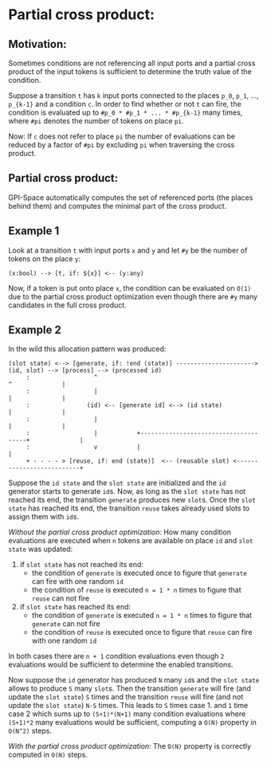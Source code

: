 Partial cross product:
======================

## Motivation:

Sometimes conditions are not referencing all input ports and a partial cross product of the input tokens is sufficient to determine the truth value of the condition.

Suppose a transition `t` has `k` input ports connected to the places `p_0`, `p_1`, ..., `p_{k-1}` and a condition `c`. In order to find whether or not `t` can fire, the condition is evaluated up to `#p_0 * #p_1 * ... * #p_{k-1}` many times, where `#pi` denotes the number of tokens on place `pi`.

Now: If `c` does not refer to place `pi` the number of evaluations can be reduced by a factor of `#pi` by excluding `pi` when traversing the cross product.

## Partial cross product:

GPI-Space automatically computes the set of referenced ports (the places behind them) and computes the minimal part of the cross product.

## Example 1

Look at a transition `t` with input ports `x` and `y` and let `#y` be the number of tokens on the place `y`:

```
(x:bool) --> [t, if: ${x}] <-- (y:any)
```

Now, if a token is put onto place `x`, the condition can be evaluated on `O(1)` due to the partial cross product optimization even though there are `#y` many candidates in the full cross product.

## Example 2

In the wild this allocation pattern was produced:
```
(slot state) <--> [generate, if: !end (state)] ----------------------> (id, slot) --> [process] --> (processed id)
     :                  ^                                                  ^              |
     :                  |                                                  |              |
     :                (id) <-- [generate id] <--> (id state)               |              |
     :                  |                                                  |              |
     :                  |           +--------------------------------------+              |
     :                  v           |                                                     |
     + - - - - > [reuse, if: end (state)]  <-- (reusable slot) <--------------------------+
```
Suppose the `id state` and the `slot state` are initialized and the `id` generator starts to generate `id`s. Now, as long as the `slot state` has not reached its end, the transition `generate` produces new `slot`s. Once the `slot state` has reached its end, the transition `reuse` takes already used slots to assign them with `id`s.

_Without the partial cross product optimization_: How many condition evaluations are executed when `n` tokens are available on place `id` and `slot state` was updated:
1. if `slot state` has not reached its end:
   * the condition of `generate` is executed once to figure that `generate` can fire with one random `id`
   * the condition of `reuse` is executed `n = 1 * n` times to figure that `reuse` can not fire
2. if `slot state` has reached its end:
   * the condition of `generate` is executed `n = 1 * n` times to figure that `generate` can not fire
   * the condition of `reuse` is executed once to figure that `reuse` can fire with one random `id`

In both cases there are `n + 1` condition evaluations even though `2` evaluations would be sufficient to determine the enabled transitions.

Now suppose the `id` generator has produced `N` many `id`s and the `slot state` allows to produce `S` many `slot`s. Then the transition `generate` will fire (and update the `slot state`) `S` times and the transition `reuse` will fire (and not update the `slot state`) `N-S` times. This leads to `S` times case 1. and `1` time case 2 which sums up to `(S+1)*(N+1)` many condition evaluations where `(S+1)*2` many evaluations would be sufficient, computing a `O(N)` property in `O(N^2)` steps.

_With the partial cross product optimization_: The `O(N)` property is correctly computed in `O(N)` steps.
